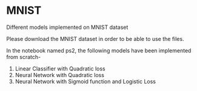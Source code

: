 # MNIST
Different models implemented on MNIST dataset

Please download the MNIST dataset in order to be able to use the files.

In the notebook named ps2, the following models have been implemented from scratch-
1. Linear Classifier with Quadratic loss
2. Neural Network with Quadratic loss
3. Neural Network with Sigmoid function and Logistic Loss
